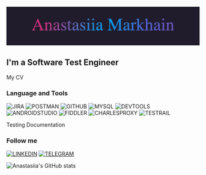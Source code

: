 [![Header](https://github.com/AnastasiiaMarkhain/AnastasiiaMarkhain/blob/main/assets/pic.gif)](https://www.linkedin.com/in/anastasia-markhain-852947102/)

## I'm a Software Test Engineer

My CV

### Language and Tools
![JIRA](https://img.shields.io/badge/-JIRA-090909?style=for-the-badge&logo=jira&logoColor=2584FF) 
![POSTMAN](https://img.shields.io/badge/-POSTMAN-090909?style=for-the-badge&logo=postman&logoColor=FF6C37)
![GITHUB](https://img.shields.io/badge/-GITHUB-090909?style=for-the-badge&logo=github&logoColor=161B28CC4D7)
![MYSQL](https://img.shields.io/badge/-MYSQL-090909?style=for-the-badge&logo=mysql&logoColor=02758F)
![DEVTOOLS](https://img.shields.io/badge/-DEVTOOLS-090909?style=for-the-badge&logo=googleChrome&logoColor=1B73E8)
![ANDROIDSTUDIO](https://img.shields.io/badge/-ANDROIDSTUDIO-090909?style=for-the-badge&logo=androidStudio&logoColor=3DDC84)
![FIDDLER](https://img.shields.io/badge/-FIDDLER-090909?style=for-the-badge)
![CHARLESPROXY](https://img.shields.io/badge/-CHARLESPROXY-090909?style=for-the-badge)
![TESTRAIL](https://img.shields.io/badge/-TESTRAIL-090909?style=for-the-badge)

Testing Documentation

### Follow me
[![LINKEDIN](https://img.shields.io/badge/-LINKEDIN-090909?style=for-the-badge&logo=linkedin&logoColor=0273B1)](https://www.linkedin.com/in/anastasia-markhain-852947102/)
[![TELEGRAM](https://img.shields.io/badge/-TELEGRAM-090909?style=for-the-badge&logo=telegram&logoColor=0273B1)](https://t.me/ana_mark)

![Anastasiia's GitHub stats](https://github-readme-stats.vercel.app/api?username=anastasiiamarkhain&theme=radical&show_icons=true)
